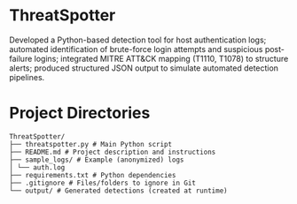 # ThreatSpotter
Developed a Python-based detection tool for host authentication logs; automated identification of brute-force login attempts and suspicious post-failure logins; integrated MITRE ATT&CK mapping (T1110, T1078) to structure alerts; produced structured JSON output to simulate automated detection pipelines.


# Project Directories
```
ThreatSpotter/
├── threatspotter.py # Main Python script
├── README.md # Project description and instructions
├── sample_logs/ # Example (anonymized) logs
│ └── auth.log
├── requirements.txt # Python dependencies
├── .gitignore # Files/folders to ignore in Git
└── output/ # Generated detections (created at runtime)
```
